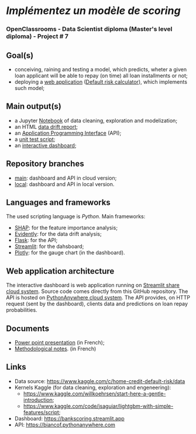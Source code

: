 # <i>Implémentez un modèle de scoring</i>
### OpenClassrooms - Data Scientist diploma (Master's level diploma) - Project # 7

## Goal(s)

- conceiving, raining and testing a model, which predicts, wheter a given loan applicant will be able to repay (on time) all loan installments or not;
- deploying a <a href="https://bankscoring.streamlit.app/">web application</a> (<a href="https://bankscoring.streamlit.app/">Default risk calculator</a>), which implements such model;

## Main output(s)

- a Jupyter <a href="https://github.com/biancof/oc_bank_scoring/blob/main/notebook_modelization.ipynb">Notebook</a> of data cleaning, exploration and modelization;
- an HTML <a href="https://github.com/biancof/oc_bank_scoring/blob/main/data_drift_report.html">data drift report</a>;
- an <a href="https://biancof.pythonanywhere.com/">Application Programming Interface</a> (API);
- a <a href="https://github.com/biancof/oc_bank_scoring/blob/main/test_api.py">unit test script</a>;
- an <a href="https://bankscoring.streamlit.app/">interactive dashboard</a>;

## Repository branches

- <a href="https://github.com/biancof/oc_bank_scoring/tree/main/">main</a>: dashboard and API in cloud version;
- <a href="https://github.com/biancof/oc_bank_scoring/tree/local/">local</a>: dashboard and API in local version.

## Languages and frameworks

The used scripting language is <i>Python</i>.
Main frameworks:
- <a href="https://shap.readthedocs.io/">SHAP</a>: for the feature importance analysis;
- <a href="evidentlyai.com">Evidently</a>: for the data drift analysis;
- <a href="https://flask.palletsprojects.com/">Flask</a>: for the API;
- <a href="https://streamlit.io/">Streamlit</a>: for the dahsboard;
- <a href="https://plotly.com/">Plotly</a>: for the gauge chart (in the dashboard).

## Web application architecture

The interactive dashboard is web application running on <a href="share.streamlit.io/">Streamlit share cloud system</a>. Source code comes directly from this GitHub repository.
The API is hosted on <a href="https://www.pythonanywhere.com/">PythonAnywhere cloud system</a>. The API provides, on HTTP request (sent by the dashboard), clients data and predictions on loan repay probabilities.

## Documents

- <a href="https://github.com/biancof/oc_bank_scoring/blob/main/doc/presentation.pptx">Power point presentation</a> (in French);
- <a href="https://github.com/biancof/oc_bank_scoring/blob/main/doc/note_methodologique.pdf">Methodological notes</a>. (in French)

## Links

- Data source: https://www.kaggle.com/c/home-credit-default-risk/data 
- Kernels Kaggle (for data cleaning, exploration and engeneering):
  - https://www.kaggle.com/willkoehrsen/start-here-a-gentle-introduction;
  - https://www.kaggle.com/code/jsaguiar/lightgbm-with-simple-features/script;
- Dashboard: https://bankscoring.streamlit.app
- API: https://biancof.pythonanywhere.com